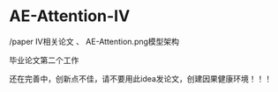 # AE-Attention-IV

/paper IV相关论文
、
AE-Attention.png模型架构

毕业论文第二个工作

还在完善中，创新点不佳，请不要用此idea发论文，创建因果健康环境！！！
